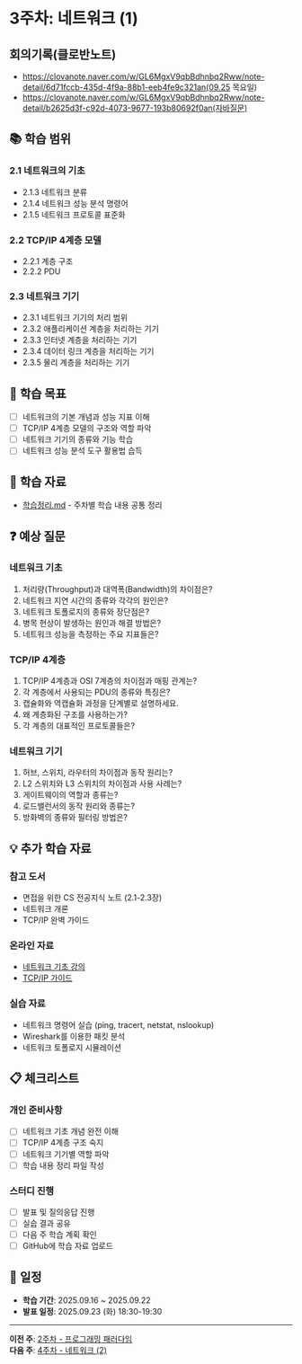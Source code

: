 # 3주차: 네트워크 (1)

## 회의기록(클로반노트)
- https://clovanote.naver.com/w/GL6MgxV9qbBdhnbq2Rww/note-detail/6d71fccb-435d-4f9a-88b1-eeb4fe9c321an(09.25 목요일)
- https://clovanote.naver.com/w/GL6MgxV9qbBdhnbq2Rww/note-detail/b2625d3f-c92d-4073-9677-193b80692f0an(자바질문)

## 📚 학습 범위

### 2.1 네트워크의 기초
- 2.1.3 네트워크 분류
- 2.1.4 네트워크 성능 분석 명령어
- 2.1.5 네트워크 프로토콜 표준화

### 2.2 TCP/IP 4계층 모델
- 2.2.1 계층 구조
- 2.2.2 PDU

### 2.3 네트워크 기기
- 2.3.1 네트워크 기기의 처리 범위
- 2.3.2 애플리케이션 계층을 처리하는 기기
- 2.3.3 인터넷 계층을 처리하는 기기
- 2.3.4 데이터 링크 계층을 처리하는 기기
- 2.3.5 물리 계층을 처리하는 기기

## 🎯 학습 목표

- [ ] 네트워크의 기본 개념과 성능 지표 이해
- [ ] TCP/IP 4계층 모델의 구조와 역할 파악
- [ ] 네트워크 기기의 종류와 기능 학습
- [ ] 네트워크 성능 분석 도구 활용법 습득

## 📝 학습 자료

- [학습정리.md](./학습정리.md) - 주차별 학습 내용 공통 정리

## ❓ 예상 질문

### 네트워크 기초
1. 처리량(Throughput)과 대역폭(Bandwidth)의 차이점은?
2. 네트워크 지연 시간의 종류와 각각의 원인은?
3. 네트워크 토폴로지의 종류와 장단점은?
4. 병목 현상이 발생하는 원인과 해결 방법은?
5. 네트워크 성능을 측정하는 주요 지표들은?

### TCP/IP 4계층
1. TCP/IP 4계층과 OSI 7계층의 차이점과 매핑 관계는?
2. 각 계층에서 사용되는 PDU의 종류와 특징은?
3. 캡슐화와 역캡슐화 과정을 단계별로 설명하세요.
4. 왜 계층화된 구조를 사용하는가?
5. 각 계층의 대표적인 프로토콜들은?

### 네트워크 기기
1. 허브, 스위치, 라우터의 차이점과 동작 원리는?
2. L2 스위치와 L3 스위치의 차이점과 사용 사례는?
3. 게이트웨이의 역할과 종류는?
4. 로드밸런서의 동작 원리와 종류는?
5. 방화벽의 종류와 필터링 방법은?

## 💡 추가 학습 자료

### 참고 도서
- 면접을 위한 CS 전공지식 노트 (2.1-2.3장)
- 네트워크 개론
- TCP/IP 완벽 가이드

### 온라인 자료
- [네트워크 기초 강의](https://www.youtube.com/playlist?list=PLuHgQVnccGMDQreSJsQR8xgd5fE4OvdJj)
- [TCP/IP 가이드](https://tools.ietf.org/rfc/rfc793.txt)

### 실습 자료
- 네트워크 명령어 실습 (ping, tracert, netstat, nslookup)
- Wireshark를 이용한 패킷 분석
- 네트워크 토폴로지 시뮬레이션

## 📋 체크리스트

### 개인 준비사항
- [ ] 네트워크 기초 개념 완전 이해
- [ ] TCP/IP 4계층 구조 숙지
- [ ] 네트워크 기기별 역할 파악
- [ ] 학습 내용 정리 파일 작성

### 스터디 진행
- [ ] 발표 및 질의응답 진행
- [ ] 실습 결과 공유
- [ ] 다음 주 학습 계획 확인
- [ ] GitHub에 학습 자료 업로드

## 📅 일정

- **학습 기간**: 2025.09.16 ~ 2025.09.22
- **발표 일정**: 2025.09.23 (화) 18:30-19:30

---

**이전 주**: [2주차 - 프로그래밍 패러다임](../week02/README.md)  
**다음 주**: [4주차 - 네트워크 (2)](../week04/README.md)
